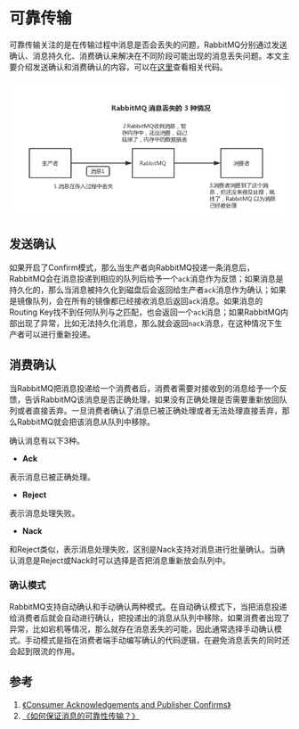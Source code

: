 # 可靠传输

可靠传输关注的是在传输过程中消息是否会丢失的问题，RabbitMQ分别通过发送确认、消息持久化、消费确认来解决在不同阶段可能出现的消息丢失问题。本文主要介绍发送确认和消费确认的内容，可以在[这里](https://github.com/pojozhang/playground/blob/master/solutions/java/src/test/java/playground/rabbitmq/ConfirmationTest.java)查看相关代码。

![](resources/reliable_transmission_1.png)

## 发送确认

如果开启了Confirm模式，那么当生产者向RabbitMQ投递一条消息后，RabbitMQ会在消息投递到相应的队列后给予一个`ack`消息作为反馈；如果消息是持久化的，那么当消息被持久化到磁盘后会返回给生产者`ack`消息作为确认；如果是镜像队列，会在所有的镜像都已经接收消息后返回`ack`消息。如果消息的Routing Key找不到任何队列与之匹配，也会返回一个`ack`消息；如果RabbitMQ内部出现了异常，比如无法持久化消息，那么就会返回`nack`消息，在这种情况下生产者可以进行重新投递。

## 消费确认

当RabbitMQ把消息投递给一个消费者后，消费者需要对接收到的消息给予一个反馈，告诉RabbitMQ该消息是否正确处理，如果没有正确处理是否需要重新放回队列或者直接丢弃。一旦消费者确认了消息已被正确处理或者无法处理直接丢弃，那么RabbitMQ就会把该消息从队列中移除。

确认消息有以下3种。

- **Ack**

表示消息已被正确处理。

- **Reject**

表示消息处理失败。

- **Nack**

和Reject类似，表示消息处理失败，区别是Nack支持对消息进行批量确认。当确认消息是Reject或Nack时可以选择是否把消息重新放会队列中。

### 确认模式

RabbitMQ支持自动确认和手动确认两种模式。在自动确认模式下，当把消息投递给消费者后就会自动进行确认，把投递出的消息从队列中移除，如果消费者出现了异常，比如宕机等情况，那么就存在消息丢失的可能，因此通常选择手动确认模式。手动模式是指在消费者端手动编写确认的代码逻辑，在避免消息丢失的同时还会起到限流的作用。

## 参考

1. [《Consumer Acknowledgements and Publisher Confirms》](https://www.rabbitmq.com/confirms.html)
2. [《如何保证消息的可靠性传输？》](https://github.com/doocs/advanced-java/blob/master/docs/high-concurrency/how-to-ensure-the-reliable-transmission-of-messages.md)
